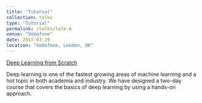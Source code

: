 ```yaml
---
title: "Tutorial"
collection: talks
type: "Tutorial"
permalink: /talks/talk-6
venue: "Vodafone"
date: 2017-03-29
location: "Vodafone, London, UK"
---
```


[Deep Learning from Scratch](http://www.ub.edu/datascience/deep/)

Deep learning is one of the fastest growing areas of machine learning and a hot topic in both academia and industry. 
We have designed a two-day course that covers the basics of deep learning by using a hands-on approach.
